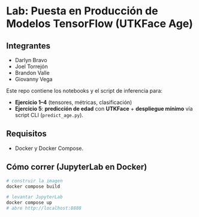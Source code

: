 # Lab: Puesta en Producción de Modelos TensorFlow (UTKFace Age)

## Integrantes

- Darlyn Bravo
- Joel Torrejón
- Brandon Valle
- Giovanny Vega

Este repo contiene los notebooks y el script de inferencia para:
- **Ejercicio 1–4** (tensores, métricas, clasificación)
- **Ejercicio 5**: **predicción de edad** con **UTKFace** + **despliegue mínimo** vía script CLI (`predict_age.py`).

## Requisitos
- Docker y Docker Compose.

## Cómo correr (JupyterLab en Docker)

```bash
# construir la imagen
docker compose build

# levantar JupyterLab
docker compose up
# abre http://localhost:8888